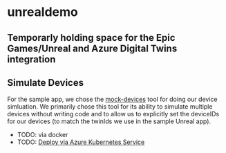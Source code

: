 # unrealdemo

## Temporarly holding space for the Epic Games/Unreal and Azure Digital Twins integration


## Simulate Devices

For the sample app, we chose the [mock-devices](https://github.com/codetunez/mock-devices) tool for doing our device simluation. We primarily chose this tool for its ability to simulate multiple devices without writing code and to allow us to explicitly set the deviceIDs for our devices (to match the twinIds we use in the sample Unreal app).




* TODO:   via docker
* TODO:  [Deploy via Azure Kubernetes Service](dev-sim-aks.md)


